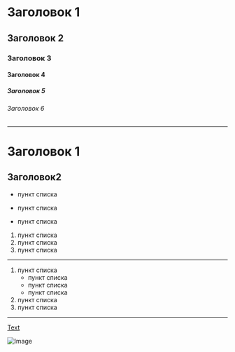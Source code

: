 # Заголовок 1
## Заголовок 2
### Заголовок 3
#### Заголовок 4
##### Заголовок 5
###### Заголовок 6

______

Заголовок 1
=

Заголовок2
-

* пункт списка
- пункт списка
+ пункт списка

1. пункт списка
2. пункт списка
3. пункт списка

---

1. пункт списка
    * пункт списка
    - пункт списка
    + пункт списка
3. пункт списка
4. пункт списка

***

[Text](https://github.com/)

![Image](/images/Kanae🦋.jpeg)
